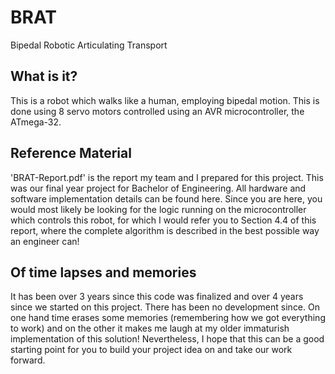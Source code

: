 # BRAT
Bipedal Robotic Articulating Transport
## What is it?
This is a robot which walks like a human, employing bipedal motion. This is done using 8 servo motors controlled using an AVR microcontroller,  the ATmega-32.
## Reference Material
'BRAT-Report.pdf' is the report my team and I prepared for this project. This was our final year project for Bachelor of Engineering. All hardware and software implementation details can be found here. Since you are here, you would most likely be looking for the logic running on the microcontroller which controls this robot, for which I would refer you to Section 4.4 of this report, where the complete algorithm is described in the best possible way an engineer can!
## Of time lapses and memories
It has been over 3 years since this code was finalized and over 4 years since we started on this project. There has been no development since. On one hand time erases some memories (remembering how we got everything to work) and on the other it makes me laugh at my older immaturish implementation of this solution! Nevertheless, I hope that this can be a good starting point for you to build your project idea on and take our work forward.
